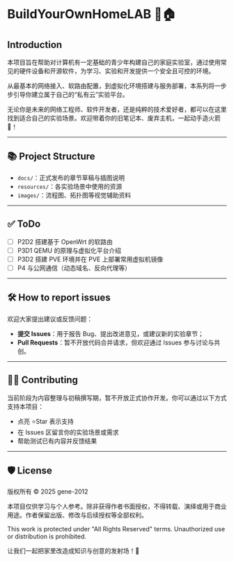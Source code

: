 # BuildYourOwnHomeLAB 🧪🏠

## Introduction

本项目旨在帮助对计算机有一定基础的青少年构建自己的家庭实验室，通过使用常见的硬件设备和开源软件，为学习、实验和开发提供一个安全且可控的环境。

从最基本的网络接入、软路由配置，到虚拟化环境搭建与服务部署，本系列将一步步引导你建立属于自己的“私有云”实验平台。

无论你是未来的网络工程师、软件开发者，还是纯粹的技术爱好者，都可以在这里找到适合自己的实验场景。欢迎带着你的旧笔记本、废弃主机，一起动手造火箭🚀！

---

## 📚 Project Structure

- `docs/`：正式发布的章节草稿与插图说明
- `resources/`：各实验场景中使用的资源
- `images/`：流程图、拓扑图等视觉辅助资料

---

## ✅ ToDo

- [ ] P2D2 搭建基于 OpenWrt 的软路由
- [ ] P3D1 QEMU 的原理与虚拟化平台介绍
- [ ] P3D2 搭建 PVE 环境并在 PVE 上部署常用虚拟机镜像
- [ ] P4 与公网通信（动态域名、反向代理等）

---

## 🛠 How to report issues

欢迎大家提出建议或反馈问题：

- **提交 Issues**：用于报告 Bug、提出改进意见，或建议新的实验章节；
- **Pull Requests**：暂不开放代码合并请求，但欢迎通过 Issues 参与讨论与共创。

---

## 🙋‍♂️ Contributing

当前阶段为内容整理与初稿撰写期，暂不开放正式协作开发。你可以通过以下方式支持本项目：

- 点亮 ⭐Star 表示支持
- 在 Issues 区留言你的实验场景或需求
- 帮助测试已有内容并反馈结果

---

## 🛡 License

版权所有 © 2025 gene-2012

本项目仅供学习与个人参考。除非获得作者书面授权，不得转载、演绎或用于商业用途。作者保留出版、修改与后续授权等全部权利。

This work is protected under "All Rights Reserved" terms. Unauthorized use or distribution is prohibited.

让我们一起把家里改造成知识与创意的发射场！🚀
